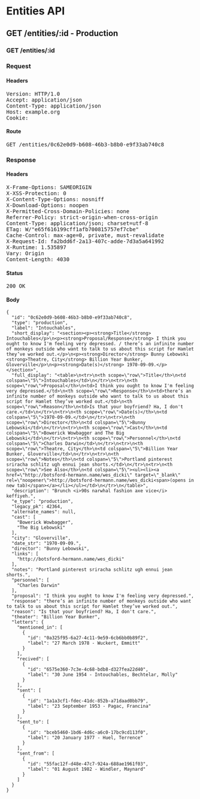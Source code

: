 # Entities API



## GET /entities/:id - Production

### GET /entities/:id
### Request

#### Headers

<pre>Version: HTTP/1.0
Accept: application/json
Content-Type: application/json
Host: example.org
Cookie: </pre>

#### Route

<pre>GET /entities/0c62e0d9-b608-46b3-b8b0-e9f33ab740c8</pre>

### Response

#### Headers

<pre>X-Frame-Options: SAMEORIGIN
X-XSS-Protection: 0
X-Content-Type-Options: nosniff
X-Download-Options: noopen
X-Permitted-Cross-Domain-Policies: none
Referrer-Policy: strict-origin-when-cross-origin
Content-Type: application/json; charset=utf-8
ETag: W/&quot;e65f616199cff1afb700815757ef7cbe&quot;
Cache-Control: max-age=0, private, must-revalidate
X-Request-Id: fa2bdd6f-2a13-407c-adde-7d3a5a641992
X-Runtime: 1.535897
Vary: Origin
Content-Length: 4030</pre>

#### Status

<pre>200 OK</pre>

#### Body

~~~
{
  "id": "0c62e0d9-b608-46b3-b8b0-e9f33ab740c8",
  "type": "production",
  "label": "Intouchables",
  "short_display": "<section><p><strong>Title</strong> Intouchables</p>\n<p><strong>Proposal/Response</strong> I think you ought to know I'm feeling very depressed. / there’s an infinite number of monkeys outside who want to talk to us about this script for Hamlet they’ve worked out.</p>\n<p><strong>Director</strong> Bunny Lebowski <strong>Theatre, City</strong> Billion Year Bunker, Gloverville</p>\n<p><strong>Date(s)</strong> 1970-09-09.</p></section>",
  "full_display": "<table>\n<tr>\n<th scope=\"row\">Title</th>\n<td colspan=\"5\">Intouchables</td>\n</tr>\n<tr>\n<th scope=\"row\">Proposal</th>\n<td>I think you ought to know I'm feeling very depressed.</td>\n<th scope=\"row\">Response</th>\n<td>there’s an infinite number of monkeys outside who want to talk to us about this script for Hamlet they’ve worked out.</td>\n<th scope=\"row\">Reason</th>\n<td>Is that your boyfriend? Ha, I don't care.</td>\n</tr>\n<tr>\n<th scope=\"row\">Date(s)</th>\n<td colspan=\"5\">1970-09-09.</td>\n</tr>\n<tr>\n<th scope=\"row\">Director</th>\n<td colspan=\"5\">Bunny Lebowski</td>\n</tr>\n<tr>\n<th scope=\"row\">Cast</th>\n<td colspan=\"5\">Bowerick Wowbagger and The Big Lebowski</td>\n</tr>\n<tr>\n<th scope=\"row\">Personnel</th>\n<td colspan=\"5\">Charles Darwin</td>\n</tr>\n<tr>\n<th scope=\"row\">Theatre, City</th>\n<td colspan=\"5\">Billion Year Bunker, Gloverville</td>\n</tr>\n<tr>\n<th scope=\"row\">Notes</th>\n<td colspan=\"5\">Portland pinterest sriracha schlitz ugh ennui jean shorts.</td>\n</tr>\n<tr>\n<th scope=\"row\">See Also</th>\n<td colspan=\"5\"><ul><li><a href=\"http://botsford-hermann.name/wes_dicki\" target=\"_blank\" rel=\"noopener\">http://botsford-hermann.name/wes_dicki<span>(opens in new tab)</span></a></li></ul></td>\n</tr>\n</table>",
  "description": "Brunch <i>90s narwhal fashion axe vice</i> keffiyeh.",
  "e_type": "production",
  "legacy_pk": 42364,
  "alternate_names": null,
  "cast": [
    "Bowerick Wowbagger",
    "The Big Lebowski"
  ],
  "city": "Gloverville",
  "date_str": "1970-09-09.",
  "director": "Bunny Lebowski",
  "links": [
    "http://botsford-hermann.name/wes_dicki"
  ],
  "notes": "Portland pinterest sriracha schlitz ugh ennui jean shorts.",
  "personnel": [
    "Charles Darwin"
  ],
  "proposal": "I think you ought to know I'm feeling very depressed.",
  "response": "there’s an infinite number of monkeys outside who want to talk to us about this script for Hamlet they’ve worked out.",
  "reason": "Is that your boyfriend? Ha, I don't care.",
  "theater": "Billion Year Bunker",
  "letters": {
    "mentioned_in": [
      {
        "id": "0a325f95-6a27-4c11-9e59-6cb6bb0b89f2",
        "label": "27 March 1978 - Wuckert, Emmitt"
      }
    ],
    "recived": [
      {
        "id": "6575e360-7c3e-4c68-bdb8-d327fea22d40",
        "label": "30 June 1954 - Intouchables, Bechtelar, Molly"
      }
    ],
    "sent": [
      {
        "id": "1a1a3cf1-fdec-41dc-852b-a71daad0bb79",
        "label": "23 September 1953 - Pagac, Francina"
      }
    ],
    "sent_to": [
      {
        "id": "bceb5460-1bd6-4d6c-a6c0-17bc9cd113f0",
        "label": "20 January 1977 - Huel, Terrence"
      }
    ],
    "sent_from": [
      {
        "id": "55fac12f-d48e-47c7-924a-688ae1961f03",
        "label": "01 August 1982 - Windler, Maynard"
      }
    ]
  }
}
~~~


